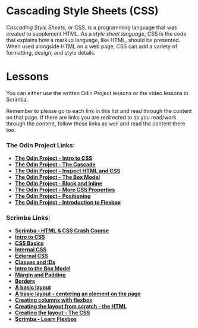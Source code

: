 
# Cascading Style Sheets (CSS)

*Cascading Style Sheets*, or CSS, is a programming language that was created to supplement HTML. As a *style sheet language*, CSS is the code that explains how a markup language, like HTML, should be presented. When used alongside HTML on a web page, CSS can add a variety of formatting, design, and style details.

# Lessons
You can either use the written Odin Project lessons or the video lessons in Scrimba.

Remember to please go to each link in this list and read through the content on that page. If there are links you are redirected to as you read/work through the content, follow those links as well and read the content there too.

### The Odin Project Links:
- **[The Odin Project -  Intro to CSS](https://www.theodinproject.com/lessons/foundations-intro-to-css)**
- **[The Odin Project - The Cascade](https://www.theodinproject.com/lessons/foundations-the-cascade)**
- **[The Odin Project - Inspect HTML and CSS](https://www.theodinproject.com/lessons/foundations-inspecting-html-and-css)**
- **[The Odin Project - The Box Model](https://www.theodinproject.com/paths/foundations/courses/foundations/lessons/the-box-model)**
- **[The Odin Project - Block and Inline](https://www.theodinproject.com/paths/foundations/courses/foundations/lessons/block-and-inline)**
- **[The Odin Project - More CSS Properties](https://www.theodinproject.com/lessons/node-path-intermediate-html-and-css-more-css-properties)**
- **[The Odin Project - Positioning](https://www.theodinproject.com/lessons/node-path-intermediate-html-and-css-positioning)**
- **[The Odin Project - Introduction to Flexbox](https://www.theodinproject.com/paths/foundations/courses/foundations/lessons/introduction-to-flexbox)**


### Scrimba Links:

- **[Scrimba - HTML & CSS Crash Course](https://v2.scrimba.com/html-css-crash-course-c02l/~00)**
- **[Intro to CSS](https://v2.scrimba.com/html-css-crash-course-c02l/~08)**
- **[CSS Basics](https://v2.scrimba.com/html-css-crash-course-c02l/~09)**
- **[Internal CSS](https://v2.scrimba.com/html-css-crash-course-c02l/~0f)**
- **[External CSS](https://v2.scrimba.com/html-css-crash-course-c02l/~0g)**
- **[Classes and IDs](https://v2.scrimba.com/html-css-crash-course-c02l/~0h)**
- **[Intro to the Box Model](https://v2.scrimba.com/html-css-crash-course-c02l/~0k)**
- **[Margin and Padding](https://v2.scrimba.com/html-css-crash-course-c02l/~0l)**
- **[Borders](https://v2.scrimba.com/html-css-crash-course-c02l/~0m)**
- **[A basic layout](https://v2.scrimba.com/html-css-crash-course-c02l/~0o)**
- **[A basic layout - centering an element on the page](https://v2.scrimba.com/html-css-crash-course-c02l/~0p)**
- **[Creating columns with flexbox](https://v2.scrimba.com/html-css-crash-course-c02l/~0q)**
- **[Creating the layout from scratch - the HTML](https://v2.scrimba.com/html-css-crash-course-c02l/~0r)**
- **[Creating the layout - The CSS](https://v2.scrimba.com/html-css-crash-course-c02l/~0s)**
- **[Scrimba - Learn Flexbox](https://v2.scrimba.com/learn-flexbox-c0k/~00)**


